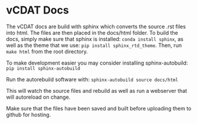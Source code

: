 # vCDAT Docs

The vCDAT docs are build with sphinx which converts the source .rst files into html. The files are then placed in the docs/html folder. To build the docs, simply make sure that sphinx is installed: `conda install sphinx`, as well as the theme that we use: `pip install sphinx_rtd_theme`. Then, run `make html` from the root directory.

To make development easier you may consider installing sphinx-autobuild: `pip install sphinx-autobuild`

Run the autorebuild software with: `sphinx-autobuild source docs/html`

This will watch the source files and rebuild as well as run a webserver that will autoreload on change. 

Make sure that the files have been saved and built before uploading them to github for hosting. 


